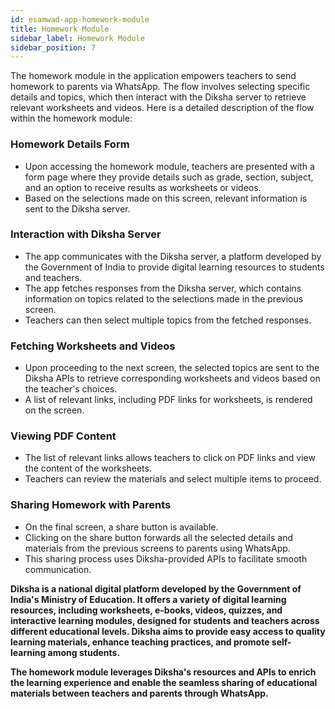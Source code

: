 ```yaml
---
id: esamwad-app-homework-module
title: Homework Module
sidebar_label: Homework Module
sidebar_position: 7
---
```


The homework module in the application empowers teachers to send homework to parents via WhatsApp. The flow involves selecting specific details and topics, which then interact with the Diksha server to retrieve relevant worksheets and videos. Here is a detailed description of the flow within the homework module:



### Homework Details Form
- Upon accessing the homework module, teachers are presented with a form page where they provide details such as grade, section, subject, and an option to receive results as worksheets or videos.
- Based on the selections made on this screen, relevant information is sent to the Diksha server.
### Interaction with Diksha Server
- The app communicates with the Diksha server, a platform developed by the Government of India to provide digital learning resources to students and teachers.
- The app fetches responses from the Diksha server, which contains information on topics related to the selections made in the previous screen.
- Teachers can then select multiple topics from the fetched responses.
### Fetching Worksheets and Videos
- Upon proceeding to the next screen, the selected topics are sent to the Diksha APIs to retrieve corresponding worksheets and videos based on the teacher's choices.
- A list of relevant links, including PDF links for worksheets, is rendered on the screen.
### Viewing PDF Content
- The list of relevant links allows teachers to click on PDF links and view the content of the worksheets.
- Teachers can review the materials and select multiple items to proceed.
### Sharing Homework with Parents
- On the final screen, a share button is available.
- Clicking on the share button forwards all the selected details and materials from the previous screens to parents using WhatsApp.
- This sharing process uses Diksha-provided APIs to facilitate smooth communication.

**Diksha is a national digital platform developed by the Government of India's Ministry of Education. It offers a variety of digital learning resources, including worksheets, e-books, videos, quizzes, and interactive learning modules, designed for students and teachers across different educational levels. Diksha aims to provide easy access to quality learning materials, enhance teaching practices, and promote self-learning among students.**

**The homework module leverages Diksha's resources and APIs to enrich the learning experience and enable the seamless sharing of educational materials between teachers and parents through WhatsApp.**



<!-- To be added -->
<!-- ![Homework Module](/img/esamwad/sms_module.png) -->
<!-- [Homework Module](https://whimsical.com/sms-module-MGv9sGKMktr7BPhhAyMtz5) -->



